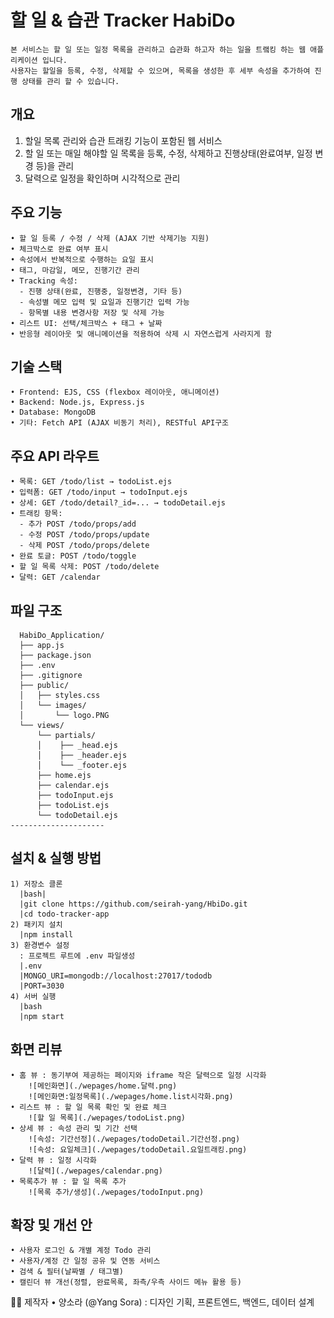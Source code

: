 # 할 일 & 습관 Tracker HabiDo 
    본 서비스는 할 일 또는 일정 목록을 관리하고 습관화 하고자 하는 일을 트랰킹 하는 웹 애플리케이션 입니다. 
    사용자는 할일을 등록, 수정, 삭제할 수 있으며, 목록을 생성한 후 세부 속성을 추가하여 진행 상태를 관리 할 수 있습니다. 
 
## 개요 
  1. 할일 목록 관리와 습관 트래킹 기능이 포함된 웹 서비스
  2. 할 일 또는 매일 해야할 일 목록을 등록, 수정, 삭제하고 진행상태(완료여부, 일정 변경 등)을 관리
  3. 달력으로 일정을 확인하며 시각적으로 관리


## 주요 기능
    • 할 일 등록 / 수정 / 삭제 (AJAX 기반 삭제기능 지원)
    • 체크박스로 완료 여부 표시
    • 속성에서 반복적으로 수행하는 요일 표시
    • 태그, 마감일, 메모, 진행기간 관리
    • Tracking 속성:
      - 진행 상태(완료, 진행중, 일정변경, 기타 등)
      - 속성별 메모 입력 및 요일과 진행기간 입력 가능
      - 항목별 내용 변경사항 저장 및 삭제 가능 
    • 리스트 UI: 선택/체크박스 + 태그 + 날짜 
    • 반응형 레이아웃 및 애니메이션을 적용하여 삭제 시 자연스럽게 사라지게 함


## 기술 스택
	• Frontend: EJS, CSS (flexbox 레이아웃, 애니메이션)
	• Backend: Node.js, Express.js
	• Database: MongoDB 
	• 기타: Fetch API (AJAX 비동기 처리), RESTful API구조 

  ## 주요 API 라우트 
    • 목록: GET /todo/list → todoList.ejs
    • 입력폼: GET /todo/input → todoInput.ejs
    • 상세: GET /todo/detail?_id=... → todoDetail.ejs
    • 트래킹 항목:
      - 추가 POST /todo/props/add
      - 수정 POST /todo/props/update
      - 삭제 POST /todo/props/delete
    • 완료 토글: POST /todo/toggle
    • 할 일 목록 삭제: POST /todo/delete
    • 달력: GET /calendar

## 파일 구조
      HabiDo_Application/
      ├── app.js
      ├── package.json
      ├── .env
      ├── .gitignore
      ├── public/
      │   ├── styles.css
      │   └── images/
      │       └── logo.PNG
      └── views/
          └── partials/
          │    ├── _head.ejs
          │    ├── _header.ejs
          │    └── _footer.ejs
          ├── home.ejs
          ├── calendar.ejs
          ├── todoInput.ejs
          ├── todoList.ejs
          └── todoDetail.ejs
    ---------------------

## 설치 & 실행 방법
    1) 저장소 클론
      |bash|
      |git clone https://github.com/seirah-yang/HbiDo.git
      |cd todo-tracker-app
    2) 패키지 설치 
      |npm install
    3) 환경변수 설정
      : 프로젝트 루트에 .env 파일생성 
      |.env
      |MONGO_URI=mongodb://localhost:27017/tododb
      |PORT=3030
    4) 서버 실행 
      |bash 
      |npm start


## 화면 리뷰
    • 홈 뷰 : 동기부여 제공하는 페이지와 iframe 작은 달력으로 일정 시각화
      	![메인화면](./wepages/home.달력.png)
      	![메인화면:일정목록](./wepages/home.list시각화.png)
    • 리스트 뷰 : 할 일 목록 확인 및 완료 체크
      	![할 일 목록](./wepages/todoList.png)
    • 상세 뷰 : 속성 관리 및 기간 선택
      	![속성: 기간선정](./wepages/todoDetail.기간선정.png)
      	![속성: 요일체크](./wepages/todoDetail.요일트래킹.png)
    • 달력 뷰 : 일정 시각화
      	![달력](./wepages/calendar.png)
    • 목록추가 뷰 : 할 일 목록 추가
      	![목록 추가/생성](./wepages/todoInput.png)

## 확장 및 개선 안 
    • 사용자 로그인 & 개별 계정 Todo 관리
    • 사용자/계정 간 일정 공유 및 연동 서비스 
    • 검색 & 필터(날짜별 / 태그별)
    • 캘린더 뷰 개선(정렬, 완료목록, 좌측/우측 사이드 메뉴 활용 등)

  👩‍💻 제작자
	• 양소라 (@Yang Sora)
	  : 디자인 기획, 프론트엔드, 백엔드, 데이터 설계
